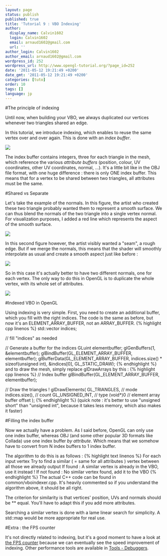 ```yaml
---
layout: page
status: publish
published: true
title: 'Tutorial 9 : VBO Indexing'
author:
  display_name: Calvin1602
  login: Calvin1602
  email: arnaud1602@gmail.com
  url: ''
author_login: Calvin1602
author_email: arnaud1602@gmail.com
wordpress_id: 252
wordpress_url: http://www.opengl-tutorial.org/?page_id=252
date: '2011-05-12 19:21:49 +0200'
date_gmt: '2011-05-12 19:21:49 +0200'
categories: [tuto]
order: 10
tags: []
language: jp
---
```


#The principle of indexing

Until now, when building your VBO, we always duplicated our vertices whenever two triangles shared an edge.

In this tutorial, we introduce indexing, which enables to reuse the same vertex over and over again. This is done with an *index buffer*.

![]({{site.baseurl}}/assets/images/tuto-9-vbo-indexing/indexing1.png)


The index buffer contains integers, three for each triangle in the mesh, which reference the various *attribute buffers* (position, colour, UV coordinates, other UV coordinates, normal, ...). It's a little bit like in the OBJ file format, with one huge difference : there is only ONE index buffer. This means that for a vertex to be shared between two triangles, all attributes must be the same.

#Shared vs Separate

Let's take the example of the normals. In this figure, the artist who created these two triangle probably wanted them to represent a smooth surface. We can thus blend the normals of the two triangle into a single vertex normal. For visualization purposes, I added a red line which represents the aspect of the smooth surface.

![]({{site.baseurl}}/assets/images/tuto-9-vbo-indexing/goodsmooth.png)


In this second figure however, the artist visibly wanted a "seam", a rough edge. But if we merge the normals, this means that the shader will smoothly interpolate as usual and create a smooth aspect just like before :

![]({{site.baseurl}}/assets/images/tuto-9-vbo-indexing/badmooth.png)


So in this case it's actually better to have two different normals, one for each vertex. The only way to do this in OpenGL is to duplicate the whole vertex, with its whole set of attributes.

![]({{site.baseurl}}/assets/images/tuto-9-vbo-indexing/spiky.png)


#Indexed VBO in OpenGL

Using indexing is very simple. First, you need to create an additional buffer, which you fill with the right indices. The code is the same as before, but now it's an ELEMENT_ARRAY_BUFFER, not an ARRAY_BUFFER.
{% highlight cpp linenos %}
std::vector<unsigned int> indices;

// fill "indices" as needed

// Generate a buffer for the indices
 GLuint elementbuffer;
 glGenBuffers(1, &elementbuffer);
 glBindBuffer(GL_ELEMENT_ARRAY_BUFFER, elementbuffer);
 glBufferData(GL_ELEMENT_ARRAY_BUFFER, indices.size() * sizeof(unsigned int), &indices[0], GL_STATIC_DRAW);
{% endhighlight %}
and to draw the mesh, simply replace glDrawArrays by this :
{% highlight cpp linenos %}
// Index buffer
 glBindBuffer(GL_ELEMENT_ARRAY_BUFFER, elementbuffer);

 // Draw the triangles !
 glDrawElements(
     GL_TRIANGLES,      // mode
     indices.size(),    // count
     GL_UNSIGNED_INT,   // type
     (void*)0           // element array buffer offset
 );
{% endhighlight %}
(quick note : it's better to use "unsigned short" than "unsigned int", because it takes less memory, which also makes it faster)

#Filling the index buffer

Now we actually have a problem. As I said before, OpenGL can only use one index buffer, whereas OBJ (and some other popular 3D formats like Collada) use one index buffer *by attribute*. Which means that we somehow have to convert from N index buffers to 1 index buffer.

The algorithm to do this is as follows :
{% highlight text linenos %}
For each input vertex
    Try to find a similar ( = same for all attributes ) vertex between all those we already output
    If found :
        A similar vertex is already in the VBO, use it instead !
    If not found :
        No similar vertex found, add it to the VBO
{% endhighlight %}
The actual C++ code can be found in common/vboindexer.cpp. It's heavily commented so if you understand the algorithm above, it should be all right.

The criterion for similarity is that vertices' position, UVs and normals should be ** equal. You'll have to adapt this if you add more attributes.

Searching a similar vertex is done with a lame linear search for simplicity. A std::map would be more appropriate for real use.

#Extra : the FPS counter

It's not directly related to indexing, but it's a good moment to have a look at [the FPS counter](http://www.opengl-tutorial.org/miscellaneous/an-fps-counter/) because we can eventually see the speed improvement of indexing. Other performance tools are available in [Tools - Debuggers](http://www.opengl-tutorial.org/miscellaneous/useful-tools-links/#header-4).
